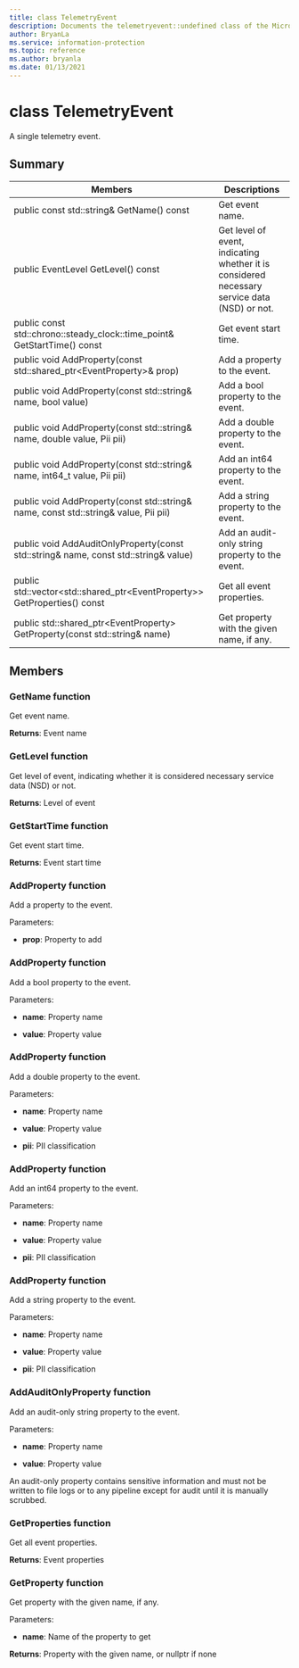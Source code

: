 ```yaml
---
title: class TelemetryEvent 
description: Documents the telemetryevent::undefined class of the Microsoft Information Protection (MIP) SDK.
author: BryanLa
ms.service: information-protection
ms.topic: reference
ms.author: bryanla
ms.date: 01/13/2021
---
```


# class TelemetryEvent 
A single telemetry event.
  
## Summary
 Members                        | Descriptions                                
--------------------------------|---------------------------------------------
public const std::string& GetName() const  |  Get event name.
public EventLevel GetLevel() const  |  Get level of event, indicating whether it is considered necessary service data (NSD) or not.
public const std::chrono::steady_clock::time_point& GetStartTime() const  |  Get event start time.
public void AddProperty(const std::shared_ptr\<EventProperty\>& prop)  |  Add a property to the event.
public void AddProperty(const std::string& name, bool value)  |  Add a bool property to the event.
public void AddProperty(const std::string& name, double value, Pii pii)  |  Add a double property to the event.
public void AddProperty(const std::string& name, int64_t value, Pii pii)  |  Add an int64 property to the event.
public void AddProperty(const std::string& name, const std::string& value, Pii pii)  |  Add a string property to the event.
public void AddAuditOnlyProperty(const std::string& name, const std::string& value)  |  Add an audit-only string property to the event.
public std::vector\<std::shared_ptr\<EventProperty\>\> GetProperties() const  |  Get all event properties.
public std::shared_ptr\<EventProperty\> GetProperty(const std::string& name)  |  Get property with the given name, if any.
  
## Members
  
### GetName function
Get event name.

  
**Returns**: Event name
  
### GetLevel function
Get level of event, indicating whether it is considered necessary service data (NSD) or not.

  
**Returns**: Level of event
  
### GetStartTime function
Get event start time.

  
**Returns**: Event start time
  
### AddProperty function
Add a property to the event.

Parameters:  
* **prop**: Property to add


  
### AddProperty function
Add a bool property to the event.

Parameters:  
* **name**: Property name 


* **value**: Property value


  
### AddProperty function
Add a double property to the event.

Parameters:  
* **name**: Property name 


* **value**: Property value 


* **pii**: PII classification


  
### AddProperty function
Add an int64 property to the event.

Parameters:  
* **name**: Property name 


* **value**: Property value 


* **pii**: PII classification


  
### AddProperty function
Add a string property to the event.

Parameters:  
* **name**: Property name 


* **value**: Property value 


* **pii**: PII classification


  
### AddAuditOnlyProperty function
Add an audit-only string property to the event.

Parameters:  
* **name**: Property name 


* **value**: Property value


An audit-only property contains sensitive information and must not be written to file logs or to any pipeline except for audit until it is manually scrubbed.
  
### GetProperties function
Get all event properties.

  
**Returns**: Event properties
  
### GetProperty function
Get property with the given name, if any.

Parameters:  
* **name**: Name of the property to get



  
**Returns**: Property with the given name, or nullptr if none